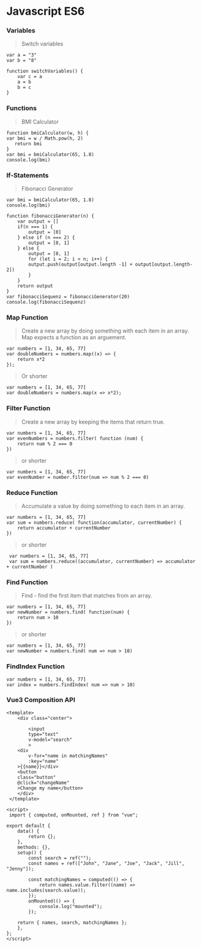 # Javascript ES6

### Variables

> Switch variables 

    var a = "3"
    var b = "8"

    function switchVariables() {
        var c = a
        a = b
        b = c
    }


### Functions

> BMI Calculator

    function bmiCalculator(w, h) {
    var bmi = w / Math.pow(h, 2)
       return bmi
    }
    var bmi = bmiCalculator(65, 1.8)
    console.log(bmi)

### If-Statements

> Fibonacci Generator

    var bmi = bmiCalculator(65, 1.8)
    console.log(bmi)

    function fibonacciGenerator(n) {
        var output = []
        if(n === 1) {
            output = [0]
        } else if (n === 2) {
            output = [0, 1]
        } else {
            output = [0, 1]
            for (let i = 2; i < n; i++) {
            output.push(output[output.length -1] + output[output.length-2])
            }
        }
        return output
    }
    var fibonacciSequenz = fibonacciGenerator(20)
    console.log(fibonacciSequenz)

### Map Function

> Create a new array by doing something with each item in an array. Map expects a function as an arguement.

    var numbers = [1, 34, 65, 77]
    var doubleNumbers = numbers.map((x) => {
        return x*2
    });

> Or shorter

    var numbers = [1, 34, 65, 77]
    var doubleNumbers = numbers.map(x => x*2);

### Filter Function
> Create a new array by keeping the items that return true.

    var numbers = [1, 34, 65, 77]
    var evenNumbers = numbers.filter( function (num) {
        return num % 2 === 0
    })

> or shorter 

    var numbers = [1, 34, 65, 77]
    var evenNumber = number.filter(num => num % 2 === 0)

### Reduce Function 

> Accumulate a value by doing something to each item in an array.

    var numbers = [1, 34, 65, 77]
    var sum = numbers.reduce( function(accumulator, currentNumber) {
        return accumulator + currentNumber
    })

> or shorter

     var numbers = [1, 34, 65, 77]
     var sum = numbers.reduce((accumulator, currentNumber) => accumulator + currentNumber )

### Find Function

> Find - find the first item that matches from an array.

    var numbers = [1, 34, 65, 77]
    var newNumber = numbers.find( function(num) {
        return num > 10
    })

> or shorter

    var numbers = [1, 34, 65, 77]
    var newNumber = numbers.find( num => num > 10)


### FindIndex Function

    var numbers = [1, 34, 65, 77]
    var index = numbers.findIndex( num => num > 10)
    
### Vue3 Composition API

    <template>
        <div class="center">

            <input
            type="text"
            v-model="search"
            >
        <div
            v-for="name in matchingNames"
            :key="name"
        >{{name}}</div>
        <button
        class="button"
        @click="changeName"
        >Change my name</button>
        </div>
     </template>

    <script>
     import { computed, onMounted, ref } from "vue";

    export default {
        data() {
            return {};
        },
        methods: {},
        setup() {
            const search = ref("");
            const names = ref(["John", "Jane", "Joe", "Jack", "Jill", "Jenny"]);

            const matchingNames = computed(() => {
                return names.value.filter((name) => name.includes(search.value));
            });
            onMounted(() => {
                console.log("mounted");
            });

        return { names, search, matchingNames };
        },
    };
    </script>    
